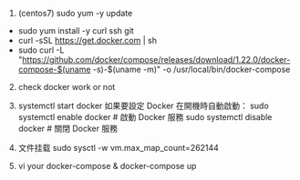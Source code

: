 1. (centos7) sudo yum -y update 
- sudo yum install -y curl ssh git
- curl -sSL https://get.docker.com | sh
- sudo curl -L "https://github.com/docker/compose/releases/download/1.22.0/docker-compose-$(uname -s)-$(uname -m)" -o /usr/local/bin/docker-compose

2. check docker work or not

3. systemctl start docker
如果要設定 Docker 在開機時自動啟動：
sudo systemctl enable docker  # 啟動 Docker 服務
sudo systemctl disable docker # 關閉 Docker 服務

4. 文件挂载
sudo sysctl -w vm.max_map_count=262144

5. vi your docker-compose  &  docker-compose up 
